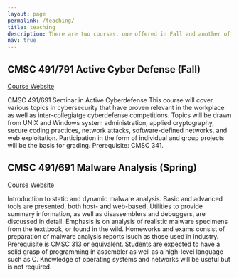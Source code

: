 ```yaml
---
layout: page
permalink: /teaching/
title: teaching
description: There are two courses, one offered in Fall and another offered in Spring.
nav: true
---
```


## CMSC 491/791 Active Cyber Defense (Fall)

[Course Website](https://www.csee.umbc.edu/courses/undergraduate/CMSC491activeCyber/)
<br>

CMSC 491/691 Seminar in Active Cyberdefense This course will cover various topics in cybersecurity that have proven relevant in the workplace as well as inter-collegiatge cyberdefense competitions. Topics will be drawn from UNIX and Windows system administration, applied cryptography, secure coding practices, network attacks, software-defined networks, and web exploitation. Participation in the form of individual and group projects will be the basis for grading. Prerequisite: CMSC 341.

## CMSC 491/691 Malware Analysis (Spring)

[Course Website](https://www.csee.umbc.edu/courses/undergraduate/CMSC491malware/)
<br>

Introduction to static and dynamic malware analysis. Basic and advanced tools are presented, both host- and web-based. Utilities to provide summary information, as well as disassemblers and debuggers, are discussed in detail. Emphasis is on analysis of realistic malware specimens from the texttbook, or found in the wild. Homeworks and exams consist of preparation of malware analysis reports isuch as those used in industry. Prerequisite is CMSC 313 or equivalent. Students are expected to have a solid grasp of programming in assembler as well as a high-level language such as C. Knowledge of operating systems and networks will be useful but is not required.


